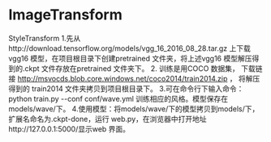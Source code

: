 # ImageTransform
StyleTransform
1.先从http://download.tensorflow.org/models/vgg_16_2016_08_28.tar.gz 上下载
vgg16 模型，在项目根目录下创建pretrained 文件夹，将上述vgg16 模型解压得
到的.ckpt 文件存放在pretrained 文件夹下。
2. 训练是用COCO 数据集， 下载链接
http://msvocds.blob.core.windows.net/coco2014/train2014.zip ， 将解压得到的
train2014 文件夹拷贝到项目根目录下。
3.可在命令行下输入命令：
python train.py --conf conf/wave.yml
训练相应的风格。模型保存在models/wave/下。
4.使用模型：将models/wave/下的模型拷贝到models/下，扩展名命名为.ckpt-done，运行
web.py，在浏览器中打开地址http://127.0.0.1:5000/显示web 界面。
